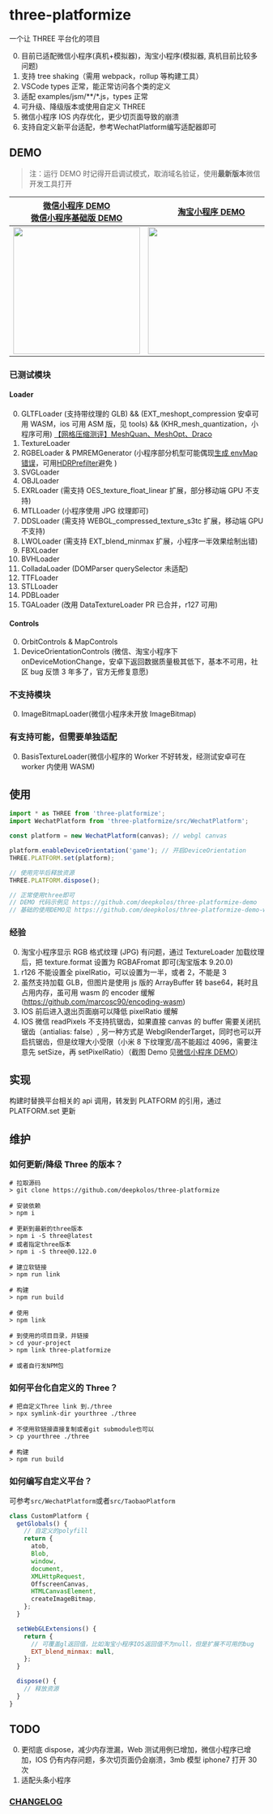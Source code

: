 # three-platformize

一个让 THREE 平台化的项目

0. 目前已适配微信小程序(真机+模拟器)，淘宝小程序(模拟器, 真机目前比较多问题)
1. 支持 tree shaking（需用 webpack，rollup 等构建工具）
2. VSCode types 正常，能正常访问各个类的定义
3. 适配 examples/jsm/\*\*/\*.js，types 正常
4. 可升级、降级版本或使用自定义 THREE
5. 微信小程序 IOS 内存优化，更少切页面导致的崩溃
6. 支持自定义新平台适配，参考WechatPlatform编写适配器即可

## DEMO

> 注：运行 DEMO 时记得开启调试模式，取消域名验证，使用**最新版本**微信开发工具打开

| [微信小程序 DEMO](https://github.com/deepkolos/three-platformize-demo-wechat) <br/>[微信小程序基础版 DEMO](https://github.com/deepkolos/three-platformize-demo-wechat) | [淘宝小程序 DEMO](https://github.com/deepkolos/three-platformize-demo-taobao)                                                                           |
| ---------------------------------------------------------------------------------------------------------------------------------------------------------------------- | ------------------------------------------------------------------------------------------------------------------------------------------------------- |
| <img src="https://raw.githubusercontent.com/deepkolos/three-platformize-demo-wechat/master/demo.gif" width="250" alt="" style="display:inline-block;"/>                | <img src="https://raw.githubusercontent.com/deepkolos/three-platformize-demo-taobao/master/demo.gif" width="250" alt="" style="display:inline-block;"/> |

### 已测试模块

#### Loader

0. GLTFLoader (支持带纹理的 GLB) && (EXT_meshopt_compression 安卓可用 WASM，ios 可用 ASM 版，见 tools) && (KHR_mesh_quantization，小程序可用) [【网格压缩测评】MeshQuan、MeshOpt、Draco ](https://juejin.cn/post/6931954784018628621)
1. TextureLoader
2. RGBELoader & PMREMGenerator (小程序部分机型可能偶现[生成 envMap 错误](https://juejin.cn/post/6922829073920032775)，可用[HDRPrefilter](https://github.com/deepkolos/hdr-prefilter-texture)避免 )
3. SVGLoader
4. OBJLoader
5. EXRLoader (需支持 OES_texture_float_linear 扩展，部分移动端 GPU 不支持)
6. MTLLoader (小程序使用 JPG 纹理即可)
7. DDSLoader (需支持 WEBGL_compressed_texture_s3tc 扩展，移动端 GPU 不支持)
8. LWOLoader (需支持 EXT_blend_minmax 扩展，小程序一半效果绘制出错)
9. FBXLoader
10. BVHLoader
11. ColladaLoader (DOMParser querySelector 未适配)
12. TTFLoader
13. STLLoader
14. PDBLoader
15. TGALoader (改用 DataTextureLoader PR 已合并，r127 可用)

#### Controls

0. OrbitControls & MapControls
1. DeviceOrientationControls (微信、淘宝小程序下 onDeviceMotionChange，安卓下返回数据质量极其低下，基本不可用，社区 bug 反馈 3 年多了，官方无修复意愿)

### 不支持模块

0. ImageBitmapLoader(微信小程序未开放 ImageBitmap)

### 有支持可能，但需要单独适配

0. BasisTextureLoader(微信小程序的 Worker 不好转发，经测试安卓可在 worker 内使用 WASM)

## 使用

```js
import * as THREE from 'three-platformize';
import WechatPlatform from 'three-platformize/src/WechatPlatform';

const platform = new WechatPlatform(canvas); // webgl canvas

platform.enableDeviceOrientation('game'); // 开启DeviceOrientation
THREE.PLATFORM.set(platform);

// 使用完毕后释放资源
THREE.PLATFORM.dispose();

// 正常使用three即可
// DEMO 代码示例见 https://github.com/deepkolos/three-platformize-demo
// 基础的使用DEMO见 https://github.com/deepkolos/three-platformize-demo-wechat-simple
```

### 经验

0. 淘宝小程序显示 RGB 格式纹理 (JPG) 有问题，通过 TextureLoader 加载纹理后，把 texture.format 设置为 RGBAFromat 即可(淘宝版本 9.20.0)
1. r126 不能设置全 pixelRatio，可以设置为一半，或者 2，不能是 3
2. 虽然支持加载 GLB，但图片是使用 js 版的 ArrayBuffer 转 base64，耗时且占用内存，虽可用 wasm 的 encoder 缓解 (https://github.com/marcosc90/encoding-wasm)
3. IOS 前后进入退出页面崩可以降低 pixelRatio 缓解
4. IOS 微信 readPixels 不支持抗锯齿，如果直接 canvas 的 buffer 需要关闭抗锯齿（antialias: false）, 另一种方式是 WebglRenderTarget，同时也可以开启抗锯齿，但是纹理大小受限（小米 8 下纹理宽/高不能超过 4096，需要注意先 setSize，再 setPixelRatio）（截图 Demo 见[微信小程序 DEMO](https://github.com/deepkolos/three-platformize-demo-wechat)）

## 实现

构建时替换平台相关的 api 调用，转发到 PLATFORM 的引用，通过 PLATFORM.set 更新

## 维护

### 如何更新/降级 Three 的版本？

```shell
# 拉取源码
> git clone https://github.com/deepkolos/three-platformize

# 安装依赖
> npm i

# 更新到最新的three版本
> npm i -S three@latest
# 或者指定three版本
> npm i -S three@0.122.0

# 建立软链接
> npm run link

# 构建
> npm run build

# 使用
> npm link

# 到使用的项目目录，并链接
> cd your-project
> npm link three-platformize

# 或者自行发NPM包
```

### 如何平台化自定义的 Three？

```shell
# 把自定义Three link 到./three
> npx symlink-dir yourthree ./three

# 不使用软链接直接复制或者git submodule也可以
> cp yourthree ./three

# 构建
> npm run build
```

### 如何编写自定义平台？

可参考`src/WechatPlatform`或者`src/TaobaoPlatform`

```js
class CustomPlatform {
  getGlobals() {
    // 自定义的polyfill
    return {
      atob,
      Blob,
      window,
      document,
      XMLHttpRequest,
      OffscreenCanvas,
      HTMLCanvasElement,
      createImageBitmap,
    };
  }

  setWebGLExtensions() {
    return {
      // 可覆盖gl返回值，比如淘宝小程序IOS返回值不为null，但是扩展不可用的bug
      EXT_blend_minmax: null,
    };
  }

  dispose() {
    // 释放资源
  }
}
```

## TODO

0. 更彻底 dispose，减少内存泄漏，Web 测试用例已增加，微信小程序已增加，IOS 仍有内存问题，多次切页面仍会崩溃，3mb 模型 iphone7 打开 30 次
1. 适配头条小程序

### [CHANGELOG](https://github.com/deepkolos/three-platformize/blob/master/CHANGELOG.md)
